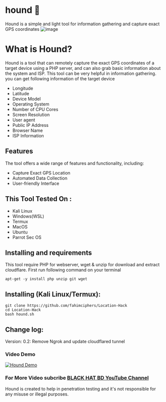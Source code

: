 # hound 🐶
Hound is a simple and light tool for information gathering and capture exact GPS coordinates
![image](https://i.postimg.cc/MG9fRyrt/Whats-App-Image-2024-12-27-at-17-34-01-eb5d72bc.jpg)

# What is Hound?
<p>Hound is a tool that can remotely capture the exact GPS coordinates of a target device using a PHP server, and can also grab basic information about the system and ISP. This tool can be very helpful in information gathering. you can get following information of the target device</p>
<ul>
  <li>Longitude</li>
  <li>Latitude</li>
  <li>Device Model</li>
  <li>Operating System</li>
  <li>Number of CPU Cores</li>
  <li>Screen Resolution</li>
  <li>User agent</li>
  <li>Public IP Address</li>
  <li>Browser Name</li>
  <li>ISP Information</li>
</ul>

## Features
  <p>The tool offers a wide range of features and functionality, including:</p>
    <ul>
  <li>Capture Exact GPS Location</li>
  <li>Automated Data Collection</li>
   <li>User-friendly Interface</li>
</ul>

## This Tool Tested On :
<ul>
  <li>Kali Linux</li>
  <li>Windows(WSL)</li>
  <li>Termux</li>
  <li>MacOS</li>
  <li>Ubuntu</li>
  <li>Parrot Sec OS</li>
</ul>

## Installing and requirements
<p>This tool require PHP for webserver, wget & unzip for download and extract cloudflare. First run following command on your terminal</p>

```
apt-get -y install php unzip git wget
```

## Installing (Kali Linux/Termux):

```
git clone https://github.com/fahimciphers/Location-Hack
cd Location-Hack
bash hound.sh
```
## Change log:
Version: 0.2: Remove Ngrok and update cloudflared tunnel

### Video Demo
[![Hound Demo](https://img.youtube.com/vi/IiJRyVmITgI/0.jpg)](https://[www.youtube.com/watch?v=QYFCgoFWfFvpD4f4)

### For More Video subcribe <a href="http://youtube.com/fahimciphers">BLACK HAT BD YouTube Channel</a>
<p>Hound is created to help in penetration testing and it's not responsible for any misuse or illegal purposes.</p>

